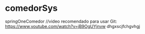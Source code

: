 # comedorSys
springOneComedor //video recomendado para usar Git: https://www.youtube.com/watch?v=jB9OgUYjnvw
dhgxscjfchgvhgj
